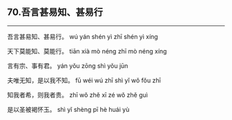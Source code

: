 ## 70.吾言甚易知、甚易行
---


<ruby><rbc><rb> 吾言甚易知、甚易行。 </rb></rbc>
  <rtc><rt>wú yán shén yì zhī shén yì xíng</rt></rtc>
</ruby>

<ruby><rbc><rb> 天下莫能知、莫能行。 </rb></rbc>
  <rtc><rt>tiān xià mò néng zhī mò néng xíng</rt></rtc>
</ruby>

<ruby><rbc><rb> 言有宗、事有君。 </rb></rbc>
  <rtc><rt>yán yǒu zōng shì yǒu jūn</rt></rtc>
</ruby>

<ruby><rbc><rb> 夫唯无知，是以我不知。 </rb></rbc>
  <rtc><rt>fū wéi wú zhī shì yǐ wǒ fǒu zhī</rt></rtc>
</ruby>

<ruby><rbc><rb> 知我者希，则我者贵。 </rb></rbc>
  <rtc><rt>zhī wǒ zhě xī zé wǒ zhě guì</rt></rtc>
</ruby>

<ruby><rbc><rb> 是以圣被褐怀玉。 </rb></rbc>
  <rtc><rt>shì yǐ shèng pī hè huái yù</rt></rtc>
</ruby>

<ruby><rbc><rb>   </rb></rbc>
  <rtc><rt> </rt></rtc>
</ruby>

